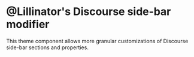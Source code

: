 # @Lillinator's Discourse side-bar modifier
This theme component allows more granular customizations of Discourse side-bar sections and properties.

